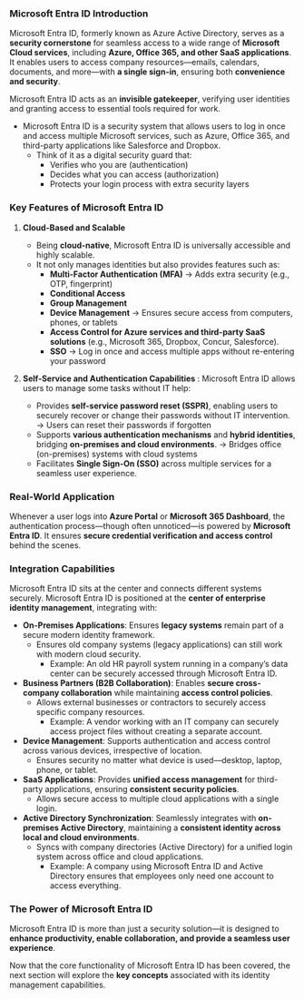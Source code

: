 ### **Microsoft Entra ID Introduction**  

Microsoft Entra ID, formerly known as Azure Active Directory, serves as a **security cornerstone** for seamless access to a wide range of **Microsoft Cloud services**, including **Azure, Office 365, and other SaaS applications**. It enables users to access company resources—emails, calendars, documents, and more—with **a single sign-in**, ensuring both **convenience and security**.  

Microsoft Entra ID acts as an **invisible gatekeeper**, verifying user identities and granting access to essential tools required for work.  

- Microsoft Entra ID is a security system that allows users to log in once and access multiple Microsoft services, such as Azure, Office 365, and third-party applications like Salesforce and Dropbox.
    - Think of it as a digital security guard that:
        - Verifies who you are (authentication)
        - Decides what you can access (authorization)
        - Protects your login process with extra security layers

### **Key Features of Microsoft Entra ID**  

1. **Cloud-Based and Scalable**  
   - Being **cloud-native**, Microsoft Entra ID is universally accessible and highly scalable.  
   - It not only manages identities but also provides features such as:  
     - **Multi-Factor Authentication (MFA)**  →  Adds extra security (e.g., OTP, fingerprint)
     - **Conditional Access**  
     - **Group Management**  
     - **Device Management**  → Ensures secure access from computers, phones, or tablets
     - **Access Control for Azure services and third-party SaaS solutions** (e.g., Microsoft 365, Dropbox, Concur, Salesforce).  
     - **SSO** → Log in once and access multiple apps without re-entering your password

2. **Self-Service and Authentication Capabilities**  : Microsoft Entra ID allows users to manage some tasks without IT help:
   - Provides **self-service password reset (SSPR)**, enabling users to securely recover or change their passwords without IT intervention.  → Users can reset their passwords if forgotten
   - Supports **various authentication mechanisms** and **hybrid identities**, bridging **on-premises and cloud environments**.  → Bridges office (on-premises) systems with cloud systems
   - Facilitates **Single Sign-On (SSO)** across multiple services for a seamless user experience.  

### **Real-World Application**  

Whenever a user logs into **Azure Portal** or **Microsoft 365 Dashboard**, the authentication process—though often unnoticed—is powered by **Microsoft Entra ID**. It ensures **secure credential verification and access control** behind the scenes.  

### **Integration Capabilities**  

Microsoft Entra ID sits at the center and connects different systems securely.
Microsoft Entra ID is positioned at the **center of enterprise identity management**, integrating with:  

- **On-Premises Applications**: Ensures **legacy systems** remain part of a secure modern identity framework. 
    - Ensures old company systems (legacy applications) can still work with modern cloud security.
        - Example: An old HR payroll system running in a company’s data center can be securely accessed through Microsoft Entra ID.
- **Business Partners (B2B Collaboration)**: Enables **secure cross-company collaboration** while maintaining **access control policies**.  
    - Allows external businesses or contractors to securely access specific company resources.
        -  Example: A vendor working with an IT company can securely access project files without creating a separate account.
- **Device Management**: Supports authentication and access control across various devices, irrespective of location. 
    - Ensures security no matter what device is used—desktop, laptop, phone, or tablet. 
- **SaaS Applications**: Provides **unified access management** for third-party applications, ensuring **consistent security policies**.  
    - Allows secure access to multiple cloud applications with a single login.
- **Active Directory Synchronization**: Seamlessly integrates with **on-premises Active Directory**, maintaining a **consistent identity across local and cloud environments**.  
    - Syncs with company directories (Active Directory) for a unified login system across office and cloud applications.
        - Example: A company using Microsoft Entra ID and Active Directory ensures that employees only need one account to access everything.

### **The Power of Microsoft Entra ID**  

Microsoft Entra ID is more than just a security solution—it is designed to **enhance productivity, enable collaboration, and provide a seamless user experience**.  

Now that the core functionality of Microsoft Entra ID has been covered, the next section will explore the **key concepts** associated with its identity management capabilities.  

